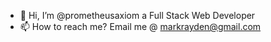 - 👋 Hi, I’m @prometheusaxiom a Full Stack Web Developer
- 📫 How to reach me? Email me @ markrayden@gmail.com

<!---
prometheusaxiom/prometheusaxiom is a ✨ special ✨ repository because its `README.md` (this file) appears on your GitHub profile.
You can click the Preview link to take a look at your changes.
--->
